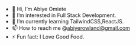 - 👋 Hi, I’m Abiye Omiete
- 👀 I’m interested in Full Stack Development.
- 🌱 I’m currently learning TailwindCSS,ReactJS.
- 📫 How to reach me @abiyerowland@gmail.com
- ⚡ Fun fact: I Love Good Food.

<!---
Kr3artive/Kr3artive is a ✨ special ✨ repository because its `README.md` (this file) appears on your GitHub profile.
You can click the Preview link to take a look at your changes.
--->
